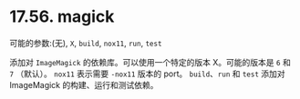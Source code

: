 # 17.56. magick

可能的参数:(无), `X`, `build`, `nox11`, `run`, `test`

添加对 `ImageMagick` 的依赖库。可以使用一个特定的版本 X。可能的版本是 `6` 和 `7` （默认）。 `nox11` 表示需要 `-nox11` 版本的 port。 `build`、`run` 和 `test` 添加对 ImageMagick 的构建、运行和测试依赖。
